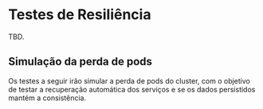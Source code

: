 # Testes de Resiliência
TBD.

## Simulação da perda de pods
Os testes a seguir irão simular a perda de pods do cluster, com o objetivo de testar a recuperação automática dos serviços e se os dados persistidos mantém a consistência.
